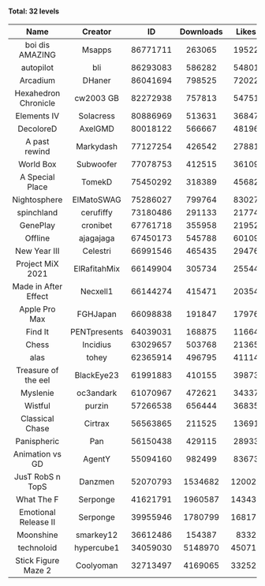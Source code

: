 #### Total: 32 levels

| Name | Creator | ID | Downloads | Likes |
|:---:|:---:|:---:|:---:|:---:|
| boi dis AMAZING | Msapps | 86771711 | 263065 | 19522
| autopilot | bli | 86293083 | 586282 | 54801
| Arcadium | DHaner | 86041694 | 798525 | 72022
| Hexahedron Chronicle | cw2003 GB | 82272938 | 757813 | 54751
| Elements IV | Solacress | 80886969 | 513631 | 36847
| DecoloreD | AxelGMD | 80018122 | 566667 | 48196
| A past rewind | Markydash | 77127254 | 426542 | 27881
| World Box | Subwoofer | 77078753 | 412515 | 36109
| A Special Place | TomekD | 75450292 | 318389 | 45682
| Nightosphere | ElMatoSWAG | 75286027 | 799764 | 83027
| spinchland | cerufiffy | 73180486 | 291133 | 21774
| GenePlay | cronibet | 67761718 | 355958 | 21952
| Offline | ajagajaga | 67450173 | 545788 | 60109
| New Year III | Celestri | 66991546 | 465435 | 29476
| Project MiX 2021 | ElRafitahMix | 66149904 | 305734 | 25544
| Made in After Effect | Necxell1 | 66144274 | 415471 | 20354
| Apple Pro Max | FGHJapan | 66098838 | 191847 | 17976
| Find It | PENTpresents | 64039031 | 168875 | 11664
| Chess | Incidius | 63029657 | 503768 | 21365
| alas | tohey | 62365914 | 496795 | 41114
| Treasure of the eel | BlackEye23 | 61991883 | 410155 | 39873
| Myslenie | oc3andark | 61070967 | 472621 | 34337
| Wistful | purzin | 57266538 | 656444 | 36835
| Classical Chase | Cirtrax | 56563865 | 211525 | 13691
| Panispheric | Pan | 56150438 | 429115 | 28933
| Animation vs GD | AgentY | 55094160 | 982499 | 83673
| JusT RobS n TopS | Danzmen | 52070793 | 1534682 | 120023
| What The F | Serponge | 41621791 | 1960587 | 143439
| Emotional Release II | Serponge | 39955946 | 1780799 | 168173
| Moonshine | smarkey12 | 36612486 | 154387 | 8332
| technoloid | hypercube1 | 34059030 | 5148970 | 450716
| Stick Figure Maze 2 | Coolyoman | 32713497 | 4169065 | 332528

